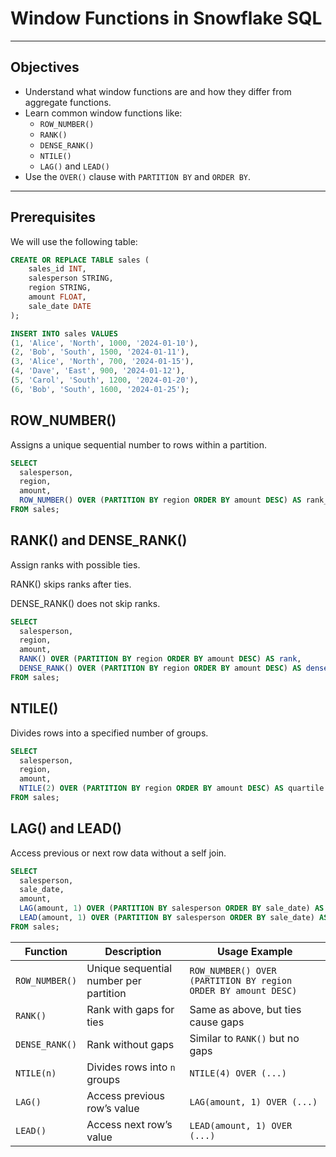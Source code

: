# Window Functions in Snowflake SQL

---

##  Objectives

- Understand what window functions are and how they differ from aggregate functions.
- Learn common window functions like:
  - `ROW_NUMBER()`
  - `RANK()`
  - `DENSE_RANK()`
  - `NTILE()`
  - `LAG()` and `LEAD()`
- Use the `OVER()` clause with `PARTITION BY` and `ORDER BY`.

---

## Prerequisites

We will use the following table:

```sql
CREATE OR REPLACE TABLE sales (
    sales_id INT,
    salesperson STRING,
    region STRING,
    amount FLOAT,
    sale_date DATE
);

INSERT INTO sales VALUES
(1, 'Alice', 'North', 1000, '2024-01-10'),
(2, 'Bob', 'South', 1500, '2024-01-11'),
(3, 'Alice', 'North', 700, '2024-01-15'),
(4, 'Dave', 'East', 900, '2024-01-12'),
(5, 'Carol', 'South', 1200, '2024-01-20'),
(6, 'Bob', 'South', 1600, '2024-01-25');
```

## ROW_NUMBER()
Assigns a unique sequential number to rows within a partition.

```sql
SELECT
  salesperson,
  region,
  amount,
  ROW_NUMBER() OVER (PARTITION BY region ORDER BY amount DESC) AS rank_in_region
FROM sales;
```

## RANK() and DENSE_RANK()
Assign ranks with possible ties.

RANK() skips ranks after ties.

DENSE_RANK() does not skip ranks.

```sql
SELECT
  salesperson,
  region,
  amount,
  RANK() OVER (PARTITION BY region ORDER BY amount DESC) AS rank,
  DENSE_RANK() OVER (PARTITION BY region ORDER BY amount DESC) AS dense_rank
FROM sales;
```

## NTILE()
Divides rows into a specified number of groups.

```sql
SELECT
  salesperson,
  region,
  amount,
  NTILE(2) OVER (PARTITION BY region ORDER BY amount DESC) AS quartile
FROM sales;
```


## LAG() and LEAD()
Access previous or next row data without a self join.

```sql
SELECT
  salesperson,
  sale_date,
  amount,
  LAG(amount, 1) OVER (PARTITION BY salesperson ORDER BY sale_date) AS previous_sale,
  LEAD(amount, 1) OVER (PARTITION BY salesperson ORDER BY sale_date) AS next_sale
FROM sales;
```

| Function       | Description                            | Usage Example                                                  |
| -------------- | -------------------------------------- | -------------------------------------------------------------- |
| `ROW_NUMBER()` | Unique sequential number per partition | `ROW_NUMBER() OVER (PARTITION BY region ORDER BY amount DESC)` |
| `RANK()`       | Rank with gaps for ties                | Same as above, but ties cause gaps                             |
| `DENSE_RANK()` | Rank without gaps                      | Similar to `RANK()` but no gaps                                |
| `NTILE(n)`     | Divides rows into `n` groups           | `NTILE(4) OVER (...)`                                          |
| `LAG()`        | Access previous row’s value            | `LAG(amount, 1) OVER (...)`                                    |
| `LEAD()`       | Access next row’s value                | `LEAD(amount, 1) OVER (...)`                                   |




